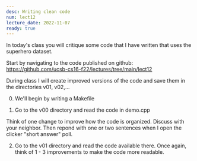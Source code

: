 ```yaml
---
desc: Writing clean code
num: lect12
lecture_date: 2022-11-07
ready: true
---
```


In today's class you will critique some code that I have written that uses the superhero dataset.

Start by navigating to the code published on github:
<https://github.com/ucsb-cs16-f22/lectures/tree/main/lect12>

During class I will create improved versions of the code and save them in the directories v01, v02,...

0. We'll begin by writing a Makefile 

1. Go to the v00 directory and read the code in demo.cpp

Think of one change to improve how the code is organized. Discuss with your neighbor. Then repond with one or two sentences when I open the clicker "short answer" poll.

2. Go to the v01 directory and read the code available there.
Once again, think of 1 - 3 improvements to make the code more readable.

 




